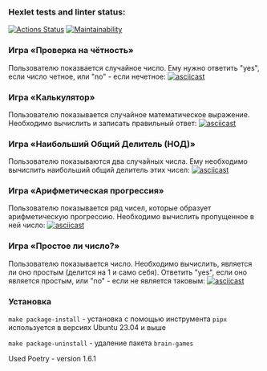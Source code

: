 ### Hexlet tests and linter status:
[![Actions Status](https://github.com/stoledcat/python-project-49/workflows/hexlet-check/badge.svg)](https://github.com/stoledcat/python-project-49/actions)
[![Maintainability](https://api.codeclimate.com/v1/badges/f4501104d37e6be88b0a/maintainability)](https://codeclimate.com/github/stoledcat/python-project-49/maintainability)


### Игра «Проверка на чётность»
Пользователю показвается случайное число. Ему нужно ответить "yes", если число четное, или "no" - если нечетное:
[![asciicast](https://asciinema.org/a/BDZ0uQ2JV0ZZeXDEz4PQODsPp.svg)](https://asciinema.org/a/BDZ0uQ2JV0ZZeXDEz4PQODsPp)

### Игра «Калькулятор»
Пользователю показывается случайное математическое выражение. Необходимо вычислить и записать правильный ответ:
[![asciicast](https://asciinema.org/a/SAtcCTSV5hUNPR34rSRHj2XeB.svg)](https://asciinema.org/a/SAtcCTSV5hUNPR34rSRHj2XeB)

### Игра «Наибольший Общий Делитель (НОД)»
Пользователю показываются два случайных числа. Ему необходимо вычислить наибольший общий делитель этих чисел:
[![asciicast](https://asciinema.org/a/ByaajHH7GejJSz7wmTQBG2eLe.svg)](https://asciinema.org/a/ByaajHH7GejJSz7wmTQBG2eLe)

### Игра «Арифметическая прогрессия»
Пользователю показывается ряд чисел, которые образует арифметическую прогрессию. Необходимо вычислить пропущенное в ней число:
[![asciicast](https://asciinema.org/a/OqB0iJq2Y5BNVqKfe5JXjeCig.svg)](https://asciinema.org/a/OqB0iJq2Y5BNVqKfe5JXjeCig)

### Игра «Простое ли число?» 
Пользователю показывается число. Необходимо вычислить, является ли оно простым (делится на 1 и само себя). Ответить "yes", если оно является простым, или "no" - если не является таковым:
[![asciicast](https://asciinema.org/a/daGW5YK61F9gIhMdh0XSxHDt3.svg)](https://asciinema.org/a/daGW5YK61F9gIhMdh0XSxHDt3)


### Установка
```make package-install``` - установка с помощью инструмента ```pipx``` используется в версиях Ubuntu 23.04 и выше

```make package-uninstall``` - удаление пакета ```brain-games```

Used Poetry - version 1.6.1